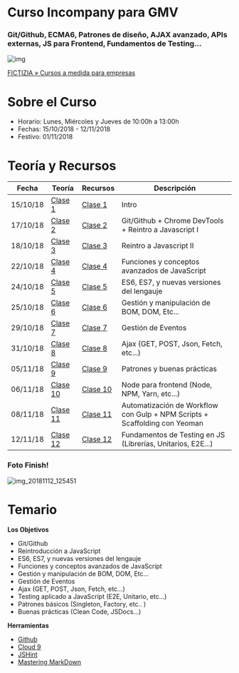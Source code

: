 # Curso Incompany para GMV
### Git/Github, ECMA6, Patrones de diseño, AJAX avanzado, APIs externas, JS para Frontend, Fundamentos de Testing...

![img](https://www.fictizia.com/img/sharing-FICTIZIA.jpg)

[FICTIZIA » Cursos a medida para empresas](https://www.fictizia.com/formacion-empresas)

Sobre el Curso
=================
* Horario: Lunes, Miércoles y Jueves de 10:00h a 13:00h
* Fechas: 15/10/2018 - 12/11/2018
* Festivo: 01/11/2018

Teoría y Recursos
=================
Fecha | Teoría | Recursos | Descripción
------------ | ------------ | ------------- |  ------------- 
15/10/18 | [Clase 1](teoria/clase1.md) | [Clase 1](recursos/clase1.md) | Intro
17/10/18 | [Clase 2](teoria/clase2.md) | [Clase 2](recursos/clase2.md) | Git/Github + Chrome DevTools + Reintro a Javascript I
18/10/18 | [Clase 3](teoria/clase3.md) | [Clase 3](recursos/clase3.md) | Reintro a Javascript II
22/10/18 | [Clase 4](teoria/clase4.md) | [Clase 4](recursos/clase4.md) | Funciones y conceptos avanzados de JavaScript
24/10/18 | [Clase 5](teoria/clase5.md) | [Clase 5](recursos/clase5.md) | ES6, ES7, y nuevas versiones del lengauje
25/10/18 | [Clase 6](teoria/clase6.md) | [Clase 6](recursos/clase6.md) | Gestión y manipulación de BOM, DOM, Etc...
29/10/18 | [Clase 7](teoria/clase7.md) | [Clase 7](recursos/clase7.md) | Gestión de Eventos
31/10/18 | [Clase 8](teoria/clase8.md) | [Clase 8](recursos/clase8.md) | Ajax (GET, POST, Json, Fetch, etc...)
05/11/18 | [Clase 9](teoria/clase9.md) | [Clase 9](recursos/clase9.md) | Patrones y buenas prácticas
06/11/18 | [Clase 10](teoria/clase10.md) | [Clase 10](recursos/clase10.md) | Node para frontend (Node, NPM, Yarn, etc...)
08/11/18 | [Clase 11](teoria/clase11.md) | [Clase 11](recursos/clase11.md) | Automatización de Workflow con Gulp + NPM Scripts + Scaffolding con Yeoman
12/11/18 | [Clase 12](teoria/clase12.md) | [Clase 12](recursos/clase12.md) | Fundamentos de Testing en JS (Librerías, Unitarios, E2E...)

### Foto Finish!
![img_20181112_125451](https://user-images.githubusercontent.com/5110813/48354761-c6d10180-e692-11e8-9462-280a8601ccc9.png)



Temario
=================

**Los Objetivos**
- Git/Github
- Reintroducción a JavaScript
- ES6, ES7, y nuevas versiones del lengauje
- Funciones y conceptos avanzados de JavaScript
- Gestión y manipulación de BOM, DOM, Etc...
- Gestión de Eventos
- Ajax (GET, POST, Json, Fetch, etc...)
- Testing aplicado a JavaScript (E2E, Unitario, etc...)
- Patrones básicos (Singleton, Factory, etc.. )
- Buenas prácticas (Clean Code, JSDocs...)


**Herramientas**
* [Github](https://github.com/)
* [Cloud 9](https://c9.io/ulisesgascon)
* [JSHint](http://www.jshint.com/)
* [Mastering MarkDown](https://guides.github.com/features/mastering-markdown/)
